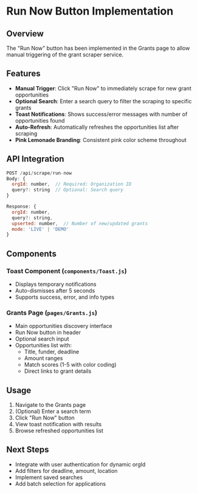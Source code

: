 # Run Now Button Implementation

## Overview
The "Run Now" button has been implemented in the Grants page to allow manual triggering of the grant scraper service.

## Features
- **Manual Trigger**: Click "Run Now" to immediately scrape for new grant opportunities
- **Optional Search**: Enter a search query to filter the scraping to specific grants
- **Toast Notifications**: Shows success/error messages with number of opportunities found
- **Auto-Refresh**: Automatically refreshes the opportunities list after scraping
- **Pink Lemonade Branding**: Consistent pink color scheme throughout

## API Integration
```javascript
POST /api/scrape/run-now
Body: { 
  orgId: number,  // Required: Organization ID
  query?: string  // Optional: Search query
}

Response: {
  orgId: number,
  query?: string,
  upserted: number,  // Number of new/updated grants
  mode: 'LIVE' | 'DEMO'
}
```

## Components

### Toast Component (`components/Toast.js`)
- Displays temporary notifications
- Auto-dismisses after 5 seconds
- Supports success, error, and info types

### Grants Page (`pages/Grants.js`)
- Main opportunities discovery interface
- Run Now button in header
- Optional search input
- Opportunities list with:
  - Title, funder, deadline
  - Amount ranges
  - Match scores (1-5 with color coding)
  - Direct links to grant details

## Usage
1. Navigate to the Grants page
2. (Optional) Enter a search term
3. Click "Run Now" button
4. View toast notification with results
5. Browse refreshed opportunities list

## Next Steps
- Integrate with user authentication for dynamic orgId
- Add filters for deadline, amount, location
- Implement saved searches
- Add batch selection for applications